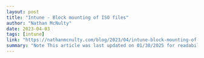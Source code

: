 ```yaml
---
layout: post
title: "Intune - Block mounting of ISO files"
author: "Nathan McNulty"
date: 2023-04-03
tags: [intune]
link: "https://nathanmcnulty.com/blog/2023/04/intune-block-mounting-of-iso-files/"
summary: "Note This article was last updated on 01/30/2025 for readability and updated URLs"
---
```

